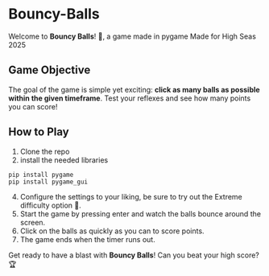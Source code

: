 # Bouncy-Balls
Welcome to **Bouncy Balls**! 🎉, a game made in pygame
Made for High Seas 2025

## Game Objective
The goal of the game is simple yet exciting: **click as many balls as possible within the given timeframe**. Test your reflexes and see how many points you can score!

## How to Play
1. Clone the repo
2. install the needed libraries
```
pip install pygame
pip install pygame_gui
```
4. Configure the settings to your liking, be sure to try out the Extreme difficulty option 👀.
5. Start the game by pressing enter and watch the balls bounce around the screen.
6. Click on the balls as quickly as you can to score points.
7. The game ends when the timer runs out.


Get ready to have a blast with **Bouncy Balls**! Can you beat your high score? 🏆
